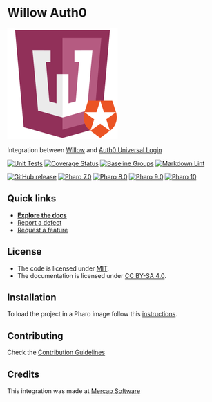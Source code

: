 # Willow Auth0

![Logo](assets/logo.svg)

Integration between [Willow](https://github.com/ba-st/Willow/) and [Auth0 Universal Login](https://auth0.com/universal-login/)

[![Unit Tests](https://github.com/ba-st/Willow-Auth0/actions/workflows/unit-tests.yml/badge.svg)](https://github.com/ba-st/Willow-Auth0/actions/workflows/unit-tests.yml/badge.svg)
[![Coverage Status](https://codecov.io/github/ba-st/Willow-Auth0/coverage.svg?branch=release-candidate)](https://codecov.io/gh/ba-st/Willow-Auth0/branch/release-candidate)
[![Baseline Groups](https://github.com/ba-st/Willow-Auth0/actions/workflows/loading-groups.yml/badge.svg)](https://github.com/ba-st/Willow-Auth0/actions/workflows/loading-groups.yml)
[![Markdown Lint](https://github.com/ba-st/Willow-Auth0/actions/workflows/markdown-lint.yml/badge.svg)](https://github.com/ba-st/Willow-Auth0/actions/workflows/markdown-lint.yml)

[![GitHub release](https://img.shields.io/github/release/ba-st/Willow-Auth0.svg)](https://github.com/ba-st/Willow-Auth0/releases/latest)
[![Pharo 7.0](https://img.shields.io/badge/Pharo-7.0-informational)](https://pharo.org)
[![Pharo 8.0](https://img.shields.io/badge/Pharo-8.0-informational)](https://pharo.org)
[![Pharo 9.0](https://img.shields.io/badge/Pharo-9.0-informational)](https://pharo.org)
[![Pharo 10](https://img.shields.io/badge/Pharo-10-informational)](https://pharo.org)

## Quick links

- [**Explore the docs**](docs/README.md)
- [Report a defect](https://github.com/ba-st/Willow-Auth0/issues/new?labels=Type%3A+Defect)
- [Request a feature](https://github.com/ba-st/Willow-Auth0/issues/new?labels=Type%3A+Feature)

## License

- The code is licensed under [MIT](LICENSE).
- The documentation is licensed under [CC BY-SA 4.0](http://creativecommons.org/licenses/by-sa/4.0/).

## Installation

To load the project in a Pharo image follow this [instructions](docs/how-to/how-to-load-in-pharo.md).

## Contributing

Check the [Contribution Guidelines](CONTRIBUTING.md)

## Credits

This integration was made at [Mercap Software](https://www.mercapsoftware.com/en/)
